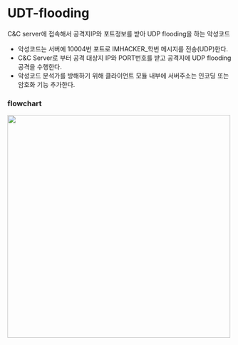 # UDT-flooding

C&C server에 접속해서 공격지IP와 포트정보를 받아 UDP flooding을 하는 악성코드 
- 악성코드는 서버에 10004번 포트로 IMHACKER_학번 메시지를 전송(UDP)한다.
- C&C Server로 부터 공격 대상지 IP와 PORT번호를 받고 공격지에 UDP flooding공격을 수행한다.
- 악성코드 분석가를 방해하기 위해 클라이언트 모듈 내부에 서버주소는 인코딩 또는 암호화 기능 추가한다.


### flowchart
<img src = "https://github.com/yejincode/UDT-flooding/assets/69861207/e6e27f8d-860a-46d0-9050-34e0016bdaba" width=500>


